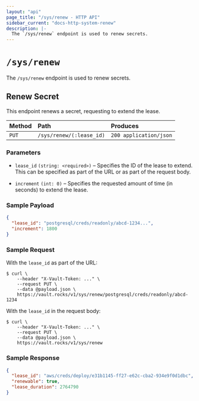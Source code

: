 ```yaml
---
layout: "api"
page_title: "/sys/renew - HTTP API"
sidebar_current: "docs-http-system-renew"
description: |-
  The `/sys/renew` endpoint is used to renew secrets.
---
```


# `/sys/renew`

The `/sys/renew` endpoint is used to renew secrets.

## Renew Secret

This endpoint renews a secret, requesting to extend the lease.

| Method   | Path                         | Produces               |
| :------- | :--------------------------- | :--------------------- |
| `PUT`    | `/sys/renew/(:lease_id)`     | `200 application/json` |

### Parameters

- `lease_id` `(string: <required>)` – Specifies the ID of the lease to extend.
  This can be specified as part of the URL or as part of the request body.

- `increment` `(int: 0)` – Specifies the requested amount of time (in seconds)
  to extend the lease.

### Sample Payload

```json
{
  "lease_id": "postgresql/creds/readonly/abcd-1234...",
  "increment": 1800
}
```

### Sample Request

With the `lease_id` as part of the URL:

```
$ curl \
    --header "X-Vault-Token: ..." \
    --request PUT \
    --data @payload.json \
    https://vault.rocks/v1/sys/renew/postgresql/creds/readonly/abcd-1234
```

With the `lease_id` in the request body:

```
$ curl \
    --header "X-Vault-Token: ..." \
    --request PUT \
    --data @payload.json \
    https://vault.rocks/v1/sys/renew
```

### Sample Response

```json
{
  "lease_id": "aws/creds/deploy/e31b1145-ff27-e62c-cba2-934e9f0d1dbc",
  "renewable": true,
  "lease_duration": 2764790
}
```
